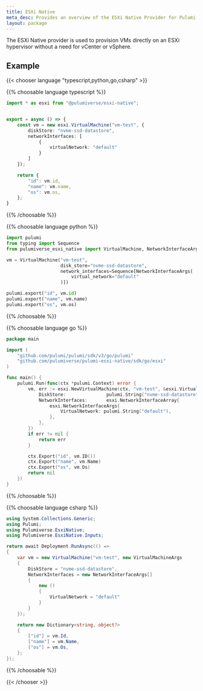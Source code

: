 ```yaml
---
title: ESXi Native
meta_desc: Provides an overview of the ESXi Native Provider for Pulumi.
layout: package
---
```


The ESXi Native provider is used to provision VMs directly on an ESXi hypervisor without a need for vCenter or vSphere.

## Example

{{< chooser language "typescript,python,go,csharp" >}}


{{% choosable language typescript %}}
```typescript
import * as esxi from "@pulumiverse/esxi-native";


export = async () => {
    const vm = new esxi.VirtualMachine("vm-test", {
        diskStore: "nvme-ssd-datastore",
        networkInterfaces: [
            {
                virtualNetwork: "default"
            }
        ]
    });

    return {
        "id": vm.id,
        "name": vm.name,
        "os": vm.os,
    };
}
```
{{% /choosable %}}

{{% choosable language python %}}
```python
import pulumi
from typing import Sequence
from pulumiverse_esxi_native import VirtualMachine, NetworkInterfaceArgs

vm = VirtualMachine("vm-test",
                    disk_store="nvme-ssd-datastore",
                    network_interfaces=Sequence[NetworkInterfaceArgs(
                        virtual_network="default"
                    )])

pulumi.export("id", vm.id)
pulumi.export("name", vm.name)
pulumi.export("os", vm.os)
```
{{% /choosable %}}

{{% choosable language go %}}
```go
package main

import (
	"github.com/pulumi/pulumi/sdk/v3/go/pulumi"
	"github.com/pulumiverse/pulumi-esxi-native/sdk/go/esxi"
)

func main() {
	pulumi.Run(func(ctx *pulumi.Context) error {
		vm, err := esxi.NewVirtualMachine(ctx, "vm-test", &esxi.VirtualMachineArgs{
			DiskStore:               pulumi.String("nvme-ssd-datastore"),
			NetworkInterfaces:       esxi.NetworkInterfaceArray{
				esxi.NetworkInterfaceArgs{
					VirtualNetwork: pulumi.String("default"),
				},
			},
		})
		if err != nil {
			return err
		}

		ctx.Export("id", vm.ID())
		ctx.Export("name", vm.Name)
		ctx.Export("os", vm.Os)
		return nil
	})
}
```
{{% /choosable %}}

{{% choosable language csharp %}}
```csharp
using System.Collections.Generic;
using Pulumi;
using Pulumiverse.EsxiNative;
using Pulumiverse.EsxiNative.Inputs;

return await Deployment.RunAsync(() =>
{
    var vm = new VirtualMachine("vm-test", new VirtualMachineArgs
    {
        DiskStore = "nvme-ssd-datastore",
        NetworkInterfaces = new NetworkInterfaceArgs[]
        {
            new ()
            {
                VirtualNetwork = "default"
            }
        }
    });

    return new Dictionary<string, object?>
    {
        ["id"] = vm.Id,
        ["name"] = vm.Name,
        ["os"] = vm.Os,
    };
});

```
{{% /choosable %}}

{{< /chooser >}}
